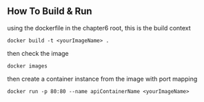 ## How To Build & Run

using the dockerfile in the chapter6 root, this is the build context

```docker build -t <yourImageName> .```

then check the image

```docker images``` 

then create a container instance from the image with port mapping

```docker run -p 80:80 --name apiContainerName <yourImageName>```